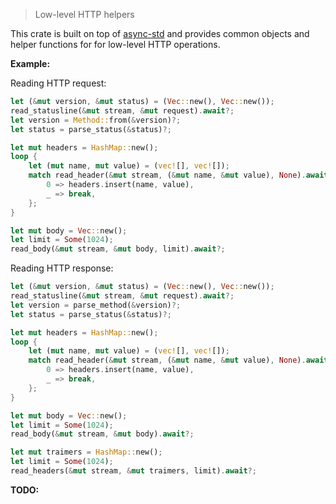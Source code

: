 > Low-level HTTP helpers

This crate is built on top of [async-std](https://github.com/async-rs/async-std) and provides common objects and helper functions for for low-level HTTP operations.

**Example:**

Reading HTTP request:

```rs
let (&mut version, &mut status) = (Vec::new(), Vec::new());
read_statusline(&mut stream, &mut request).await?;
let version = Method::from(&version)?;
let status = parse_status(&status)?;

let mut headers = HashMap::new();
loop {
    let (mut name, mut value) = (vec![], vec![]);
    match read_header(&mut stream, (&mut name, &mut value), None).await.unwrap() {
        0 => headers.insert(name, value),
        _ => break,
    };
}

let mut body = Vec::new();
let limit = Some(1024);
read_body(&mut stream, &mut body, limit).await?;
```

Reading HTTP response:

```rs
let (&mut version, &mut status) = (Vec::new(), Vec::new());
read_statusline(&mut stream, &mut request).await?;
let version = parse_method(&version)?;
let status = parse_status(&status)?;

let mut headers = HashMap::new();
loop {
    let (mut name, mut value) = (vec![], vec![]);
    match read_header(&mut stream, (&mut name, &mut value), None).await.unwrap() {
        0 => headers.insert(name, value),
        _ => break,
    };
}

let mut body = Vec::new();
let limit = Some(1024);
read_body(&mut stream, &mut body).await?;

let mut traimers = HashMap::new();
let limit = Some(1024);
read_headers(&mut stream, &mut traimers, limit).await?;
```

**TODO:**

